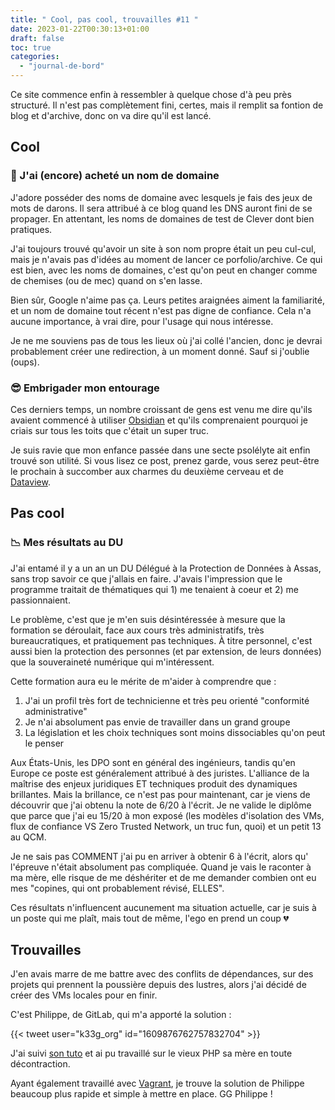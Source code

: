 ```yaml
---
title: " Cool, pas cool, trouvailles #11 "
date: 2023-01-22T00:30:13+01:00
draft: false
toc: true
categories: 
  - "journal-de-bord"
---
```


Ce site commence enfin à ressembler à quelque chose d'à peu près structuré. Il n'est pas complètement fini, certes, mais il remplit sa fontion de blog et d'archive, donc on va dire qu'il est lancé.

## Cool

### 💸 J'ai (encore) acheté un nom de domaine

J'adore posséder des noms de domaine avec lesquels je fais des jeux de mots de darons. Il sera attribué à ce blog quand les DNS auront fini de se propager. En attentant, les noms de domaines de test de Clever dont bien pratiques.

J'ai toujours trouvé qu'avoir un site à son nom propre était un peu cul-cul, mais je n'avais pas d'idées au moment de lancer ce porfolio/archive. Ce qui est bien, avec les noms de domaines, c'est qu'on peut en changer comme de chemises (ou de mec) quand on s'en lasse.

Bien sûr, Google n'aime pas ça. Leurs petites araignées aiment la familiarité, et un nom de domaine tout récent n'est pas digne de confiance. Cela n'a aucune importance, à vrai dire, pour l'usage qui nous intéresse.

Je ne me souviens pas de tous les lieux où j'ai collé l'ancien, donc je devrai probablement créer une redirection, à un moment donné. Sauf si j'oublie (oups).

### 😎 Embrigader mon entourage

Ces derniers temps, un nombre croissant de gens est venu me dire qu'ils avaient commencé à utiliser   [Obsidian](https://obsidian.md) et qu'ils comprenaient pourquoi je criais sur tous les toits que c'était un super truc.

Je suis ravie que mon enfance passée dans une secte psolélyte ait enfin trouvé son utilité. Si vous lisez ce post, prenez garde, vous serez peut-être le prochain à succomber aux charmes du deuxième cerveau et de [Dataview](https://blacksmithgu.github.io/obsidian-dataview/).

## Pas cool

### 📉 Mes résultats au DU

J'ai entamé il y a un an un DU Délégué à la Protection de Données à Assas, sans trop savoir ce que j'allais en faire. J'avais l'impression que le programme traitait de thématiques qui 1) me tenaient à coeur et 2) me passionnaient.

Le problème, c'est que je m'en suis désintéressée à mesure que la formation se déroulait, face aux cours très administratifs, très bureaucratiques, et pratiquement pas techniques. À titre personnel, c'est aussi bien la protection des personnes (et par extension, de leurs données) que la souveraineté numérique qui m'intéressent.

Cette formation aura eu le mérite de m'aider à comprendre que :

1) J'ai un profil très fort de technicienne et très peu orienté "conformité administrative"
2) Je n'ai absolument pas envie de travailler dans un grand groupe
3) La législation et les choix techniques sont moins dissociables qu'on peut le penser

Aux États-Unis, les DPO sont en général des ingénieurs, tandis qu'en Europe ce poste est généralement attribué à des juristes. L'alliance de la maîtrise des enjeux juridiques ET techniques produit des dynamiques brillantes. Mais la brillance, ce n'est pas pour maintenant, car je viens de découvrir que j'ai obtenu la note de 6/20 à l'écrit. Je ne valide le diplôme que parce que j'ai eu 15/20 à mon exposé (les modèles d'isolation des VMs, flux de confiance VS Zero Trusted Network, un truc fun, quoi) et un petit 13 au QCM.

Je ne sais pas COMMENT j'ai pu en arriver à obtenir 6 à l'écrit, alors qu' l'épreuve n'était absolument pas compliquée. Quand je vais le raconter à ma mère, elle risque de me déshériter et de me demander combien ont eu mes "copines, qui ont probablement révisé, ELLES".

Ces résultats n'influencent aucunement ma situation actuelle, car je suis à un poste qui me plaît, mais tout de même, l'ego en prend un coup 💔

## Trouvailles

J'en avais marre de me battre avec des conflits de dépendances, sur des projets qui prennent la poussière depuis des lustres, alors j'ai décidé de créer des VMs locales pour en finir.

C'est Philippe, de GitLab, qui m'a apporté la solution :

{{< tweet user="k33g_org" id="1609876762757832704" >}}

J'ai suivi [son tuto](https://k33g.hashnode.dev/spawn-an-ide-with-ease-thanks-to-multipass-and-openvscode-server) et ai pu travaillé sur le vieux PHP sa mère en toute décontraction.

Ayant également travaillé avec [Vagrant](https://www.vagrantup.com), je trouve la solution de Philippe beaucoup plus rapide et simple à mettre en place. GG Philippe !